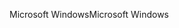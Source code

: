 <span data-ttu-id="1133e-101">Microsoft Windows</span><span class="sxs-lookup"><span data-stu-id="1133e-101">Microsoft Windows</span></span>